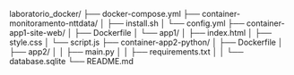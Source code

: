 laboratorio_docker/
├── docker-compose.yml
├── container-monitoramento-nttdata/
│   ├── install.sh
│   └── config.yml
├── container-app1-site-web/
│   ├── Dockerfile
│   └── app1/
│       ├── index.html
│       ├── style.css
│       └── script.js
├── container-app2-python/
│   ├── Dockerfile
│   ├── app2/
│   │   ├── main.py
│   │   ├── requirements.txt
│   │   └── database.sqlite
└── README.md